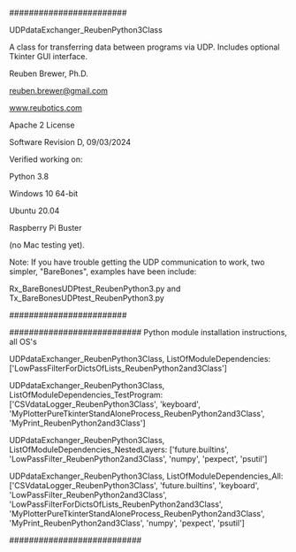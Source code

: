 ########################  

UDPdataExchanger_ReubenPython3Class

A class for transferring data between programs via UDP. Includes optional Tkinter GUI interface.

Reuben Brewer, Ph.D.

reuben.brewer@gmail.com

www.reubotics.com

Apache 2 License

Software Revision D, 09/03/2024

Verified working on: 

Python 3.8

Windows 10 64-bit

Ubuntu 20.04

Raspberry Pi Buster

(no Mac testing yet).

Note: If you have trouble getting the UDP communication to work, two simpler, "BareBones", examples have been include:

Rx_BareBonesUDPtest_ReubenPython3.py and Tx_BareBonesUDPtest_ReubenPython3.py

########################  

########################### Python module installation instructions, all OS's

UDPdataExchanger_ReubenPython3Class, ListOfModuleDependencies: ['LowPassFilterForDictsOfLists_ReubenPython2and3Class']

UDPdataExchanger_ReubenPython3Class, ListOfModuleDependencies_TestProgram: ['CSVdataLogger_ReubenPython3Class', 'keyboard', 'MyPlotterPureTkinterStandAloneProcess_ReubenPython2and3Class', 'MyPrint_ReubenPython2and3Class']

UDPdataExchanger_ReubenPython3Class, ListOfModuleDependencies_NestedLayers: ['future.builtins', 'LowPassFilter_ReubenPython2and3Class', 'numpy', 'pexpect', 'psutil']

UDPdataExchanger_ReubenPython3Class, ListOfModuleDependencies_All:['CSVdataLogger_ReubenPython3Class', 'future.builtins', 'keyboard', 'LowPassFilter_ReubenPython2and3Class', 'LowPassFilterForDictsOfLists_ReubenPython2and3Class', 'MyPlotterPureTkinterStandAloneProcess_ReubenPython2and3Class', 'MyPrint_ReubenPython2and3Class', 'numpy', 'pexpect', 'psutil']


###########################
